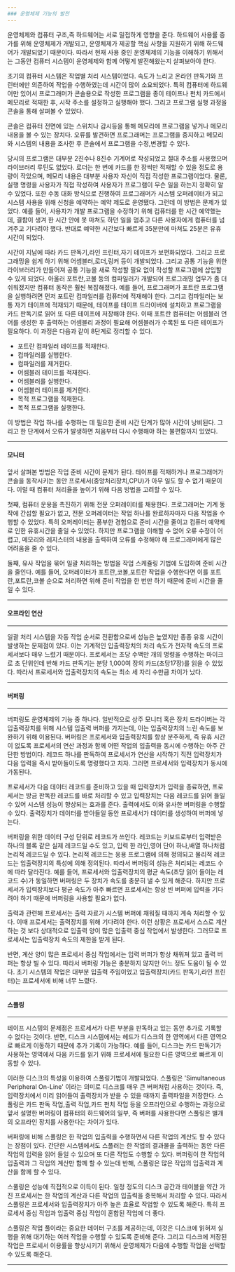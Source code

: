 ```yaml
---
### 운영체제 기능의 발전
---
```

운영체제와 컴퓨터 구조,즉 하드웨어는 서로 밀접하게 영향을 준다. 하드웨어 사용률 증가를 위해 운영체제가 개발되고, 운영체제가 제공할 핵심 사항을 지원하기 위해 하드웨어가 개발되었기 때문이다. 따라서 현재 사용 중인 운영체제의 기능을 이해하기 위해서는 그동안 컴퓨터 시스템이 운영체제와 함께 어떻게 발전해왔는지 살펴보아야 한다.

초기의 컴퓨터 시스템은 작업별 처리 시스템이었다. 속도가 느리고 온라인 판독기와 프린터에만 의존하여 작업을 수행하였는데 시간이 많이 소요되었다. 특히 컴퓨터에 하드웨어만 있어서 프로그래머가 콘솔용으로 작성한 프로그램을 종이 테이프나 펀치 카드에서 메모리로 적재한 후, 시작 주소를 설정하고 실행해야 했다. 그리고 프로그램 실행 과정을 콘솔을 통해 살펴볼 수 있었다.

콘솔은 컴퓨터 전면에 있는 스위치나 감시등을 통해 메모리에 프로그램을 넣거나 메모리 내용을 볼 수 있는 장치다. 오류를 발견하면 프로그래머는 프로그램을 중지하고 메모리와 시스템의 내용을 조사한 후 콘솔에서 프로그램을 수정,변경할 수 있다.

당시의 프로그램은 대부분 2진수나 8진수 기계어로 작성되었고 절대 주소를 사용했으며 라이브러리 루틴도 없었다. 로더는 한 번에 카드를 한 장씩만 적재할 수 있을 정도로 용량이 작았으며, 메모리 내용은 대부분 사용자 자신이 직접 작성한 프로그램이었다. 물론, 실행 명령을 사용자가 직접 작성하여 사용자가 프로그램이 무슨 일을 하는지 정확히 알 수 있었다. 또한 수동 대화 방식으로 진행하여 프로그래머가 시스템 오퍼레이터가 되고 시스템 사용을 위해 신청을 예약하는 예약 제도로 운영됐다. 그런데 이 방법은 문제가 있었다. 예를 들어, 사용자가 개발 프로그램을 수정하기 위해 컴퓨터를 한 시간 예약했는데, 결함이 생겨 한 시간 안에 못 마쳐도 하던 일을 멈추고 다른 사용자에게 컴퓨터를 넘겨주고 기다려야 했다. 반대로 예약한 시간보다 빠르게 35분만에 마쳐도 25분은 유휴 시간이 되었다.

시간이 지남에 따라 카드 판독기,라인 프린터,자기 테이프가 보편화되었다. 그리고 프로그래밍을 쉽게 하기 위해 어셈블러,로더,링커 등이 개발되었다. 그리고 공통 기능을 위한 라이브러리가 만들어져 공통 기능을 새로 작성할 필요 없이 작성할 프로그램에 삽입할 수 있게 되었다. 아울러 포트란,코볼 등의 컴파일러가 개발되어 프로그래밍 업무가 좀 더 쉬워졌지만 컴퓨터 동작은 훨씬 복잡해졌다. 예를 들어, 프로그래머가 포트란 프로그램을 실행하려면 먼저 포트란 컴파일러를 컴퓨터에 적재해야 한다. 그리고 컴파일러는 보통 자기 테이프에 적재되기 때문에, 테이프를 테이프 드라이버에 설치하고 프로그램을 카드 판독기로 읽어 또 다른 테이프에 저장해야 한다. 이때 포트란 컴퓨터는 어셈블러 언어를 생성한 후 출력하는 어셈블리 과정이 필요해 어셈블러가 수록된 또 다른 테이프가 필요하다. 이 과정은 다음과 같이 8단계로 정리할 수 있다. 

- 포트란 컴파일러 테이프를 적재한다.
- 컴파일러를 실행한다.
- 컴파일러를 제거한다.
- 어셈블러 테이프를 적재한다.
- 어셈블러를 실행한다.
- 어셈블러 테이프를 제거한다.
- 목적 프로그램을 적재한다.
- 목적 프로그램을 실행한다.

 이 방법은 작업 하나를 수행하는 데 필요한 준비 시간 단계가 많아 시간이 낭비된다. 그리고 한 단계에서 오류가 발생하면 처음부터 다시 수행해야 하는 불편함까지 있었다.
 
---
#### 모니터
앞서 살펴본 방법은 작업 준비 시간이 문제가 된다. 테이프를 적재하거나 프로그래머가 콘솔을 동작시키는 동안 프로세서(중앙처리장치,CPU)가 아무 일도 할 수 없기 때문이다. 이럴 때 컴퓨터 처리율을 높이기 위해 다음 방법을 고려할 수 있다.

첫째, 컴퓨터 운용을 촉진하기 위해 전문 오퍼레이터를 채용한다. 프로그래머는 기계 동작에 간섭할 필요가 없고, 전문 오퍼레이터는 작업 하나를 완료하자마자 다음 작업을 수행할 수 있었다. 특히 오퍼레이터는 풍부한 경험으로 준비 시간을 줄이고 컴퓨터 예약제로 인한 유휴시간을 줄일 수 있었다. 하지만 프로그램을 이해할 수 없어 오류 수정이 어렵고, 메모리와 레지스터의 내용을 출력하여 오류를 수정해야 해 프로그래머에게 많은 어려움을 줄 수 있다.

둘째, 유사 작업을 묶어 일괄 처리하는 방법을 작업 스케쥴링 기법에 도입하여 준비 시간을 줄인다. 예를 들어, 오퍼레이터가 포트란,코볼,포트란 작업을 수행한다면 이를 포트란,포트란,코볼 순으로 처리하면 위해 준비 작업을 한 번만 하기 때문에 준비 시간을 줄일 수 있다.

---
#### 오프라인 연산
---
일괄 처리 시스템을 자동 작업 순서로 전환함으로써 성능은 높였지만 종종 유휴 시간이 발생하는 문제점이 있다. 이는 기계적인 입출력장치의 처리 속도가 전자적 속도의 프로세서보다 매우 느렸기 때문이다.  프로세서는 초당 수백만 개의 명령을 수행하는 마이크로 초 단위인데 반해 카드 판독기는 분당 1,000여 장의 카드(초당17장)를 읽을 수 있었다. 따라서 프로세서와 입출력장치의 속도는 최소 세 자리 수만큼 차이가 났다.

---
#### 버퍼링
---
버퍼링도 운영체제의 기능 중 하나다. 일반적으로 상주 모니터 혹은 장치 드라이버는 각 입출력장치를 위해 시스템 입출력 버퍼를  가지는데, 이는 입출력장치의 느린 속도를 보완하기 위해 이용된다. 버퍼링은 프로세서와 입출력장치를 항상 분주하게, 즉 유휴 시간이 없도록 프로세서의 연산 과정과 함께 어떤 작업의 입출력을 동시에 수행하는 아주 간단한 방법이다. 레코드 하나를 판독하여 프로세서가 연산을 시작하기 직전 입력장치가 다음 입력을 즉시 받아들이도록 명령했다고 치자. 그러면 프로세서와 입력장치가 동시에 가동된다.

프로세서가 다음 데이터 레코드를 준비하고 있을 때 입력장치가 입력을 종료하면, 프로세서는 방금 판독한 레코드를 바로 처리할 수 있고 입력장치는 다음 레코드를 읽어 들일 수 있어 시스템 성능이 향상되는 효과를 준다. 출력에서도 이와 유사한 버퍼링을 수행할 수 있다. 출력장치가 데이터를 받아들일 동안 프로세서가 데이터를 생성하여 버퍼에 넣는다.

버퍼링을 위한 데이터 구성 단위로 레코드가 쓰인다. 레코드는 키보드로부터 입력받은 하나의 블록 같은 실제 레코드일 수도 있고, 입력 한 라인,영어 단어 하나,배열 하나처럼 논리적 레코드일 수 있다. 논리적 레코드는 응용 프로그램에 의해 정의되고 물리적 레코드는 입출력장치의 특성에 의해 정의된다. 따라서 버퍼링의 성능은 처리되는 레코드 수에 따라 달라진다. 예를 들어, 프로세서와 입출력장치의 평균 속도(초당 읽어 들이는 레코드 수)가 동일하면 버퍼링은 두 장치가 속도를 충분히 낼 수 있게 해준다. 하지만 프로세서가 입력장치보다 평균 속도가 아주 빠르면 프로세서는 항상 빈 버퍼에 입력을 기다려야 하기 때문에 버퍼링을 사용할 필요가 없다.

출력과 관련해 프로세서는 출력 자료가 시스템 버퍼에 채워질 때까지 계속 처리할 수 있다. 이때 프로세서는 출력장치를 위해 기다려야 한다. 이런 상황은 프로세서 스스로 계산하는 것 보다 상대적으로 입출력 양이 많은 입출력 중심 작업에서 발생한다. 그러므로 프로세서는 입출력장치 속도의 제한을 받게 된다.

반면, 계산 양이 많은 프로세서 중심 작업에서는 입력 버퍼가 항상 채워져 있고 출력 버퍼는 항상 빌 수 있다. 따라서 버퍼링 기능은 충분하지 않지만 어느 정도 도움이 될 수 있다. 초기 시스템의 작업은 대부분 입출력 주임이었고 입출력장치(카드 판독기,라인 프린터)는 프로세서에 비해 너무 느렸다.

---
#### 스풀링
---
테이프 시스텡의 문제점은 프로세서가 다른 부분을 판독하고 있는 동안 추가로 기록할 수 없다는 것이다. 반면, 디스크 시스템에서는 헤드가 디스크의 한 영역에서 다른 영역으로 빠르게 이동하기 때문에 추가 기록이 가능하다. 예를 들어, 디스크는 카드 판독기가 사용하는 영역에서 다음 카드를 읽기 위해 프로세서에 필요한 다른 영역으로 빠르게 이동할 수 있다.

이러한 디스크의 특성을 이용하여 스풀링기법이 개발되었다. 스풀링은 'Simultaneous Peripheral On-Line' 이라는 의미로 디스크를 매우 큰 버퍼처럼 사용하는 것이다. 즉, 입력장치에서 미리 읽어들여 출력장치가 받을 수 있을 때까지 출력파일을 저장한다. 스풀링은 카드 판독 작업,출력 작업,카드 펀치 작업 등을 오프라인으로 수행하는 과정으로 앞서 설명한 버퍼링이 컴퓨터의 하드웨어의 일부, 즉 버퍼를 사용한다면 스풀링은 별개의 오프라인 장치를 사용한다는 차이가 있다.

버퍼링에 비해 스풀링은 한 작업의 입출력을 수행하면서 다른 작업의 계산도 할 수 있다는 장점이 있다. 간단한 시스템에서도 스풀러는 한 작업의 결과물을 출력하는 동안 다른 작업의 입력을 읽어 들일 수 있으며 또 다른 작업도 수행할 수 있다. 버퍼링이 한 작업의 입출력과 그 작업의 계산만 함께 할 수 있는데 반해, 스풀링은 많은 작업의 입출력과 계산을 함께 할 수 있다.

스풀링은 성능에 직접적으로 이득이 된다. 일정 정도의 디스크 공간과 테이블을 약간 가진 프로세서는 한 작업의 계산과 다른 작업의 입출력을 중복해서 처리할 수 있다. 따라서 스풀링은 프로세서와 입출력장치가 아주 높은 효율로 작업할 수 있도록 해준다. 특히 프로세서 중심 작업과 입출력 중심 작업이 혼합된 작업에 더 좋다.

스풀링은 작업 풀이라는 중요한 데이터 구조를 제공하는데, 이것은 디스크에 읽혀져 실행을 위해 대기하는 여러 작업을 수행할 수 있도록 준비해 준다. 그리고 디스크에 저장된 작업은 프로세서 이용률을 향상시키기 위해서 운영체제가 다음에 수행할 작업을 선택할 수 있도록 해준다.

---




 
 
 
 
 
 
 
 
 
 
 
 
 
 
 
 
 
